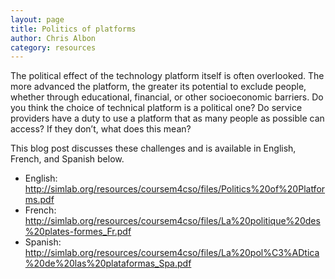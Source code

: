 ```yaml
---
layout: page
title: Politics of platforms
author: Chris Albon
category: resources
---
```

The political effect of the technology platform itself is often overlooked. The more advanced the platform, the greater its potential to exclude people, whether through educational, financial, or other socioeconomic barriers. Do you think the choice of technical platform is a political one? Do service providers have a duty to use a platform that as many people as possible can access? If they don’t, what does this mean?

This blog post discusses these challenges and is available in English, French, and Spanish below.

* English:
<http://simlab.org/resources/coursem4cso/files/Politics%20of%20Platforms.pdf>
* French:
<http://simlab.org/resources/coursem4cso/files/La%20politique%20des%20plates-formes_Fr.pdf>
* Spanish:
<http://simlab.org/resources/coursem4cso/files/La%20pol%C3%ADtica%20de%20las%20plataformas_Spa.pdf>
